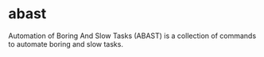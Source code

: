 # abast
Automation of Boring And Slow Tasks (ABAST) is a collection of commands to automate boring and slow tasks.
```